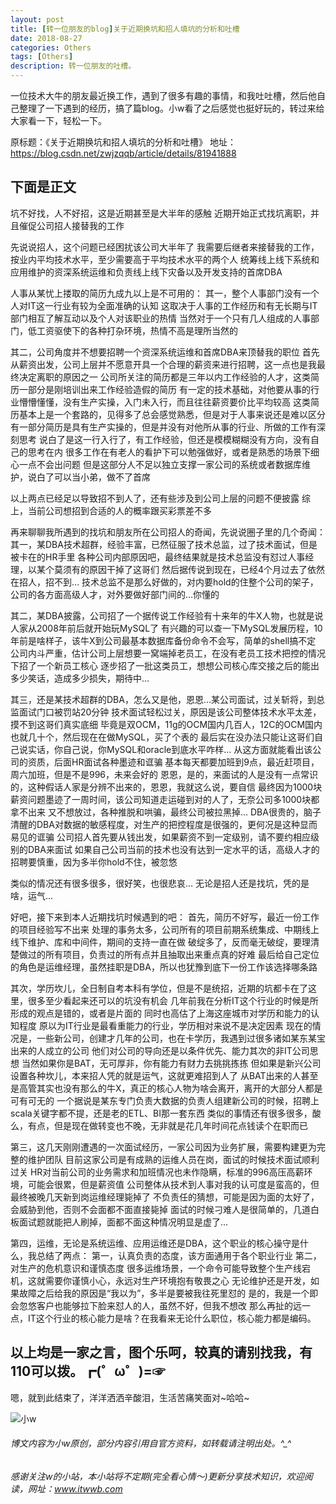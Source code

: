 ```yaml
---
layout: post
title: [转一位朋友的blog]关于近期换坑和招人填坑的分析和吐槽
date: 2018-08-27
categories: Others
tags: [Others]
description: 转一位朋友的吐槽。
---
```


一位技术大牛的朋友最近换工作，遇到了很多有趣的事情，和我吐吐槽，然后他自己整理了一下遇到的经历，搞了篇blog。小w看了之后感觉也挺好玩的，转过来给大家看一下，轻松一下。


原标题：《关于近期换坑和招人填坑的分析和吐槽》
地址：https://blog.csdn.net/zwjzqqb/article/details/81941888

下面是正文
---
坑不好找，人不好招，这是近期甚至是大半年的感触 
近期开始正式找坑离职，并且催促公司招人接替我的工作

先说说招人，这个问题已经困扰该公司大半年了 
我需要后继者来接替我的工作，按业内平均技术水平，至少需要高于平均技术水平的两个人 
统筹线上线下系统和应用维护的资深系统运维和负责线上线下灾备以及开发支持的首席DBA

人事从某忧上搂取的简历九成九以上是不可用的： 
其一，整个人事部门没有一个人对IT这一行业有较为全面准确的认知 
这取决于人事的工作经历和有无长期与IT部门相互了解互动以及个人对该职业的热情 
当然对于一个只有几人组成的人事部门，低工资驱使下的各种打杂环境，热情不高是理所当然的

其二，公司角度并不想要招聘一个资深系统运维和首席DBA来顶替我的职位 
首先从薪资出发，公司上层并不愿意开具一个合理的薪资来进行招聘，这一点也是我最终决定离职的原因之一 
公司所关注的简历都是三年以内工作经验的人才，这类简历一部分是刚培训出来工作经验造假的简历 
有一定的技术基础，对他要从事的行业懵懵懂懂，没有生产实操，入门未入行，而且往往薪资要价比平均较高 
这类简历基本上是一个套路的，见得多了总会感觉熟悉，但是对于人事来说还是难以区分 
有一部分简历是具有生产实操的，但是并没有对他所从事的行业、所做的工作有深刻思考 
说白了是这一行入行了，有工作经验，但还是模模糊糊没有方向，没有自己的思考在内 
很多工作在有老人的看护下可以勉强做好，或者是熟悉的场景下细心一点不会出问题 
但是这部分人不足以独立支撑一家公司的系统或者数据库维护，说白了可以当小弟，做不了首席

以上两点已经足以导致招不到人了，还有些涉及到公司上层的问题不便披露 
综上，当前公司想招到合适的人的概率跟买彩票差不多

再来聊聊我所遇到的找坑和朋友所在公司招人的奇闻，先说说圈子里的几个奇闻： 
其一，某DBA技术超群，经验丰富，已然征服了技术总监，过了技术面试，但是被卡在的HR手里 
各种公司内部原因吧，最终结果就是技术总监没有怼过人事经理，以某个莫须有的原因干掉了这哥们 
然后据传说到现在，已经4个月过去了依然在招人，招不到… 
技术总监不是那么好做的，对内要hold的住整个公司的架子，公司的各方面高级人才，对外要做好部门间的…你懂的

其二，某DBA披露，公司招了一个据传说工作经验有十来年的牛X人物，也就是说人家从2008年前后就开始玩MySQL了 
有兴趣的可以查一下MySQL发展历程，10年前是啥样子，该牛X到公司最基本数据库备份命令不会写，简单的shell搞不定 
公司内斗严重，估计公司上层想要一窝端掉老员工，在没有老员工技术把控的情况下招了一个新员工核心 
逐步招了一批这类员工，想想公司核心库交接之后的能出多少笑话，造成多少损失，期待中…

其三，还是某技术超群的DBA，怎么又是他，恩恩…某公司面试，过关斩将，到总监面试门口被罚站20分钟 
技术面试轻松过关，原因是该公司整体技术水平太差，摸不到这哥们真实底细 
毕竟是双OCM，11g的OCM国内几百人，12C的OCM国内也就几十个，然后现在在做MySQL，买了个表的 
最后实在没办法只能让这哥们自己说实话，你自己说，你MySQL和oracle到底水平咋样… 
从这方面就能看出该公司的资质，后面HR面试各种墨迹和诓骗 
基本每天都要加班到9点，最近赶项目，周六加班，但是不是996，未来会好的 
恩恩，是的，来面试的人是没有一点常识的，这种假话人家是分辨不出来的，恩恩，我就这么说，要自信 
最终因为1000块薪资问题墨迹了一周时间，该公司知道走运碰到对的人了，无奈公司多1000块都拿不出来 
又不想放过，各种推脱和哄骗，最终公司被拉黑掉… 
DBA很贵的，脑子清醒的DBA对数据的敏感程度，对生产的把控程度是很强的，更何况是这种显而易见的诓骗 
公司招人首先要从钱出发，如果薪资不到一定级别，请不要约相应级别的DBA来面试 
如果自己公司当前的技术也没有达到一定水平的话，高级人才的招聘要慎重，因为多半你hold不住，被忽悠

类似的情况还有很多很多，很好笑，也很悲哀… 
无论是招人还是找坑，凭的是啥，运气…

好吧，接下来到本人近期找坑时候遇到的吧： 
首先，简历不好写，最近一份工作的项目经验写不出来 
处理的事务太多，公司所有的项目前期系统集成、中期线上线下维护、库和中间件，期间的支持一直在做 
破绽多了，反而毫无破绽，要理清楚做过的所有项目，负责过的所有点并且抽取出来重点真的好难 
最后给自己定位的角色是运维经理，虽然挂职是DBA，所以也犹豫到底下一份工作该选择哪条路

其次，学历坎儿，全日制自考本科有学位，但是不是统招，近期的坑都卡在了这里，很多至少看起来还可以的坑没有机会 
几年前我在分析IT这个行业的时候是所形成的观点是错的，或者是片面的 
同时也高估了上海这座城市对学历和能力的认知程度 
原以为IT行业是最看重能力的行业，学历相对来说不是决定因素 
现在的情况是，一些新公司，创建才几年的公司，也在卡学历，我遇到过很多诸如某东某宝出来的人成立的公司 
他们对公司的导向还是以条件优先、能力其次的非IT公司思想 
当然如果你是BAT，无可厚非，你有能力有财力去挑挑拣拣 
但如果是新兴公司设置各种坎儿，本来招人凭的就是运气，这就更难招到人了 
从BAT出来的人甚至是高管其实也没有那么的牛X，真正的核心人物为啥会离开，离开的大部分人都是可有可无的 
一个据说是某东专门负责大数据的负责人组建新公司的时候，招聘上scala关键字都不提，还是老的ETL、BI那一套东西 
类似的事情还有很多很多，酸么，有点，但是现在做转变也不晚，无非就是花几年时间花点钱读个在职而已

第三，这几天刚刚遭遇的一次面试经历，一家公司因为业务扩展，需要构建更为完整的维护团队 
目前这家公司是有成熟的运维人员在岗，面试的时候技术面试顺利过关 
HR对当前公司的业务需求和加班情况也未作隐瞒，标准的996高压高薪环境，可能会很累，但是薪资值 
公司整体从技术到人事对我的认可度是蛮高的，但最终被晚几天新到岗运维经理毙掉了 
不负责任的猜想，可能是因为面的太好了，会威胁到他，否则不会面都不面直接毙掉 
面试的时候刁难人是很简单的，几道白板面试题就能把人刷掉，面都不面这种情况明显是虚了…

第四，运维，无论是系统运维、应用运维还是DBA，这个职业的核心操守是什么，我总结了两点： 
第一，认真负责的态度，该方面通用于各个职业行业 
第二，对生产的危机意识和谨慎态度 
很多运维场景，一个命令可能导致整个生产线宕机，这就需要你谨慎小心，永远对生产环境抱有敬畏之心 
无论维护还是开发，如果故障之后给我的原因是“我以为”，多半是要被我往死里怼的 
是的，我是一个即会忽悠客户也能够拉下脸来怼人的人，虽然不好，但我不想改 
那么再扯的远一点，IT这个行业的核心能力是啥？在我看来无论什么职位，核心能力都是编码。

以上均是一家之言，图个乐呵，较真的请别找我，有110可以拨。┏(゜ω゜)=☞
---


嗯，就到此结束了，洋洋洒洒辛酸泪，生活苦痛笑面对~哈哈~


![小w](https://wx2.sinaimg.cn/mw1024/891ecf4fly1fr361nvrcnj207w07sad7.jpg)

###### 博文内容为小w原创，部分内容引用自官方资料，如转载请注明出处。^_^

###### 感谢关注w的小站，本小站将不定期(完全看心情～)更新分享技术知识，欢迎阅读，网址：www.itwwb.com



